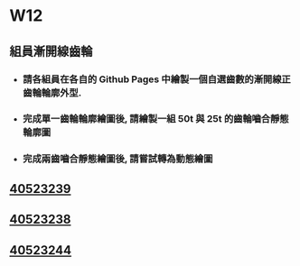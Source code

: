 # W12

## 組員漸開線齒輪

* ### 請各組員在各自的 Github Pages 中繪製一個自選齒數的漸開線正齒輪輪廓外型.

* ### 完成單一齒輪輪廓繪圖後, 請繪製一組 50t 與 25t 的齒輪嚙合靜態輪廓圖

* ### 完成兩齒嚙合靜態繪圖後, 請嘗試轉為動態繪圖

## [40523239](https://s40523239.github.io/cd2018/blog/blog/index.html)

## [40523238](https://s40523238.github.io/cd2018/blog/blog/index.html)

## [40523244](https://s40523244.github.io/cd2018/blog/blog/index.html)



